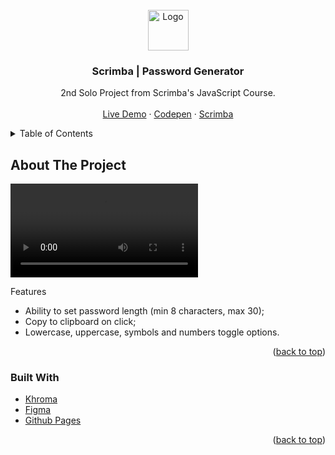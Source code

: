 <div id="top"></div>
<!-- PROJECT LOGO -->
<br />
<div align="center">
  <a href="https://github.com/othneildrew/Best-README-Template">
    <img src="https://scrimba.com/articles/content/images/2022/02/square-avatar.png" alt="Logo" width="65" height="65">
  </a>

  <h3 align="center">Scrimba | Password Generator</h3>

  <p align="center">
    2nd Solo Project from Scrimba's JavaScript Course.
    <br />
    <br />
    <a href="https://praxeds.github.io/scrimba-password-generator/">Live Demo</a>
    ·
    <a href="https://codepen.io/praxeds/pen/VwXpjXJ">Codepen</a>
    ·
    <a href="https://scrimba.com/">Scrimba</a>
  </p>
</div>



<!-- TABLE OF CONTENTS -->
<details>
  <summary>Table of Contents</summary>
  <ol>
    <li>
      <a href="#about-the-project">About The Project</a>
      <ul>
        <li><a href="#built-with">Built With</a></li>
      </ul>
    </li>
  </ol>
</details>



<!-- ABOUT THE PROJECT -->
## About The Project
<video type="video/mp4" autoplay src="assets/demoVideo.mp4"></video>

Features
* Ability to set password length (min 8 characters, max 30);
* Copy to clipboard on click;
* Lowercase, uppercase, symbols and numbers toggle options.

<p align="right">(<a href="#top">back to top</a>)</p>



### Built With

* [Khroma](http://khroma.co/)
* [Figma](https://www.figma.com/)
* [Github Pages](https://pages.github.com/)

<p align="right">(<a href="#top">back to top</a>)</p>




